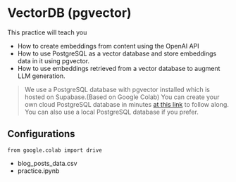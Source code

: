 # VectorDB (pgvector)

This practice will teach you
- How to create embeddings from content using the OpenAI API
- How to use PostgreSQL as a vector database and store embeddings data in it using pgvector.
- How to use embeddings retrieved from a vector database to augment LLM generation.

> We use a PostgreSQL database with pgvector installed which is hosted on Supabase.(Based on Google Colab) You can create your own cloud PostgreSQL database in minutes [at this link](https://supabase.com/dashboard/projects) to follow along. You can also use a local PostgreSQL database if you prefer.


## Configurations
```
from google.colab import drive
```
- blog_posts_data.csv
- practice.ipynb